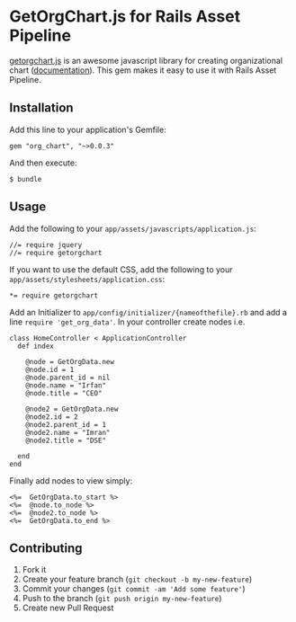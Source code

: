 # GetOrgChart.js for Rails Asset Pipeline

[getorgchart.js](http://www.getorgchart.com/) is an awesome javascript library for creating organizational chart ([documentation](http://www.getorgchart.com/Documentation)).
This gem makes it easy to use it with Rails Asset Pipeline.

## Installation

Add this line to your application's Gemfile:

    gem "org_chart", "~>0.0.3"

And then execute:

    $ bundle

## Usage

Add the following to your `app/assets/javascripts/application.js`:

    //= require jquery
    //= require getorgchart


If you want to use the default CSS, add the following to your
`app/assets/stylesheets/application.css`:

    *= require getorgchart

Add an Initializer to `app/config/initializer/{nameofthefile}.rb` and add a line `require 'get_org_data'`.
In your controller create nodes i.e.

    class HomeController < ApplicationController
      def index

        @node = GetOrgData.new
        @node.id = 1
        @node.parent_id = nil
        @node.name = "Irfan"
        @node.title = "CEO"

        @node2 = GetOrgData.new
        @node2.id = 2
        @node2.parent_id = 1
        @node2.name = "Imran"
        @node2.title = "DSE"

      end
    end

Finally add nodes to view simply:

    <%=	 GetOrgData.to_start %>
    <%=	 @node.to_node %>
    <%=	 @node2.to_node %>
    <%=	 GetOrgData.to_end %>

## Contributing

1. Fork it
2. Create your feature branch (`git checkout -b my-new-feature`)
3. Commit your changes (`git commit -am 'Add some feature'`)
4. Push to the branch (`git push origin my-new-feature`)
5. Create new Pull Request
